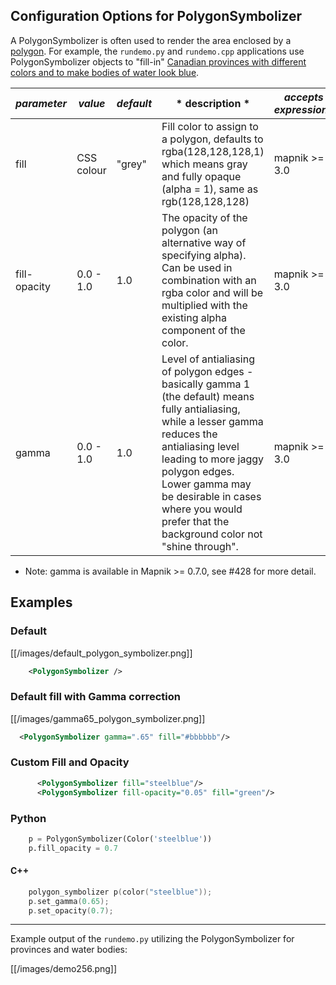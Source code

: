 <!-- Name: PolygonSymbolizer -->
## Configuration Options for PolygonSymbolizer

A PolygonSymbolizer is often used to render the area enclosed by a [polygon](http://en.wikipedia.org/wiki/Polygon). For example, the `rundemo.py` and `rundemo.cpp` applications use PolygonSymbolizer objects to "fill-in" [Canadian provinces with different colors and to make bodies of water look blue](http://http://github.com/mapnik/mapnik/wiki/attachment/wiki/PolygonSymbolizer/demo256.png?format=raw).

| *parameter* | *value*  | *default* | * description * | *accepts expressions* |
-------------|---------|------------|----------------|-----------------------|
| fill            |  CSS colour | "grey" | Fill color to assign to a polygon, defaults to rgba(128,128,128,1) which means gray and fully opaque (alpha = 1), same as rgb(128,128,128) | mapnik >= 3.0 |
| fill-opacity | 0.0 - 1.0 | 1.0 | The opacity of the polygon (an alternative way of specifying alpha). Can be used in combination with an rgba color and will be multiplied with the existing alpha component of the color. | mapnik >= 3.0 |
| gamma | 0.0 - 1.0 | 1.0 | Level of antialiasing of polygon edges - basically gamma 1 (the default) means fully antialiasing, while a lesser gamma reduces the antialiasing level leading to more jaggy polygon edges. Lower gamma may be desirable in cases where you would prefer that the background color not "shine through". | mapnik >= 3.0 |

* Note: gamma is available in Mapnik >= 0.7.0, see #428 for more detail.

## Examples

### Default

[[/images/default_polygon_symbolizer.png]]


```xml
    <PolygonSymbolizer />
```

### Default fill with Gamma correction


[[/images/gamma65_polygon_symbolizer.png]]


```xml
  <PolygonSymbolizer gamma=".65" fill="#bbbbbb"/>
```

### Custom Fill and Opacity

```xml
      <PolygonSymbolizer fill="steelblue"/>
      <PolygonSymbolizer fill-opacity="0.05" fill="green"/>

```
    
### Python
    
```python
    p = PolygonSymbolizer(Color('steelblue'))
    p.fill_opacity = 0.7
```

#### C++

``` c++
    polygon_symbolizer p(color("steelblue"));
    p.set_gamma(0.65);
    p.set_opacity(0.7);
```

----

Example output of the `rundemo.py` utilizing the PolygonSymbolizer for provinces and water bodies:

[[/images/demo256.png]]